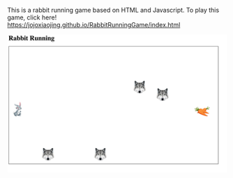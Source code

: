 This is a rabbit running game based on HTML and Javascript. To play this game, click here! https://jojoxiaojing.github.io/RabbitRunningGame/index.html

![alt text](https://github.com/jojoxiaojing/RabbitRunningGame/blob/master/Running%20Rabbit%20Game.png)
